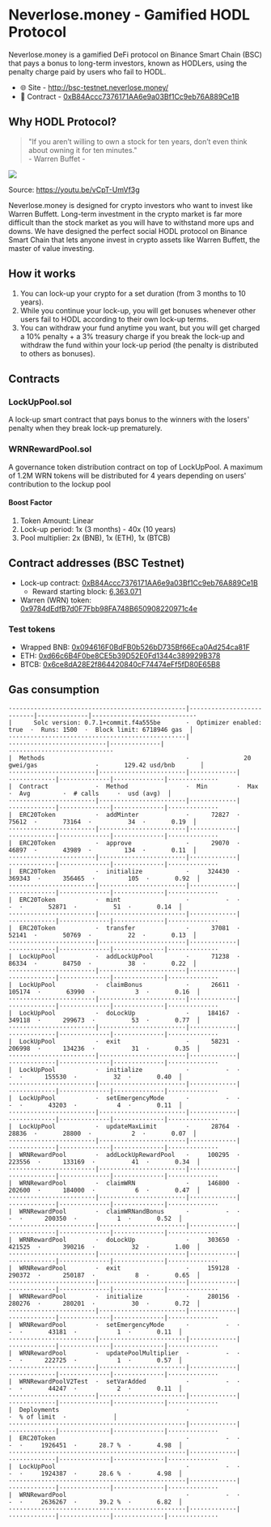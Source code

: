 # Neverlose.money - Gamified HODL Protocol
Neverlose.money is a gamified DeFi protocol on Binance Smart Chain (BSC) that pays a bonus to long-term investors, known as HODLers, using the penalty charge paid by users who fail to HODL.

- 🌐 Site - http://bsc-testnet.neverlose.money/
- 📜 Contract - [0xB84Accc7376171AA6e9a03Bf1Cc9eb76A889Ce1B](https://testnet.bscscan.com/address/0xB84Accc7376171AA6e9a03Bf1Cc9eb76A889Ce1B)

## Why HODL Protocol?
> "If you aren’t willing to own a stock for ten years, don’t even think about owning it for ten minutes."\
>\- Warren Buffet -

![](https://rukminim1.flixcart.com/image/832/832/j6v2ky80/poster/s/r/h/small-warren-buffett-motivational-quotes-value-investing-rule-no-original-imaex8tz68kyz2hf.jpeg)

Source: https://youtu.be/vCpT-UmVf3g

Neverlose.money is designed for crypto investors who want to invest like Warren Buffett. Long-term investment in the crypto market is far more difficult than the stock market as you will have to withstand more ups and downs. We have designed the perfect social HODL protocol on Binance Smart Chain that lets anyone invest in crypto assets like Warren Buffett, the master of value investing. 

## How it works
1) You can lock-up your crypto for a set duration (from 3 months to 10 years).
2) While you continue your lock-up, you will get bonuses whenever other users fail to HODL according to their own lock-up terms.
3) You can withdraw your fund anytime you want, but you will get charged a 10% penalty + a 3% treasury charge if you break the lock-up and withdraw the fund within your lock-up period (the penalty is distributed to others as bonuses).

## Contracts
### LockUpPool.sol
A lock-up smart contract that pays bonus to the winners with the losers' penalty when they break lock-up prematurely.

### WRNRewardPool.sol
A governance token distribution contract on top of LockUpPool. A maximum of 1.2M WRN tokens will be distributed for 4 years depending on users' contribution to the lockup pool

#### Boost Factor
1. Token Amount: Linear
2. Lock-up period: 1x (3 months) - 40x (10 years)
3. Pool multiplier: 2x (BNB), 1x (ETH), 1x (BTCB)

## Contract addresses (BSC Testnet)
- Lock-up contract: [0xB84Accc7376171AA6e9a03Bf1Cc9eb76A889Ce1B](https://testnet.bscscan.com/address/0xB84Accc7376171AA6e9a03Bf1Cc9eb76A889Ce1B)
  - Reward starting block: [6,363,071](https://testnet.bscscan.com/block/countdown/6363071)
- Warren (WRN) token: [0x9784dEdfB7d0F7Fbb98FA748B650908220971c4e](https://testnet.bscscan.com/address/0x9784dEdfB7d0F7Fbb98FA748B650908220971c4e)

### Test tokens
- Wrapped BNB: [0x094616F0BdFB0b526bD735Bf66Eca0Ad254ca81F](https://testnet.bscscan.com/address/0x094616F0BdFB0b526bD735Bf66Eca0Ad254ca81F)
- ETH: [0xd66c6B4F0be8CE5b39D52E0Fd1344c389929B378](https://testnet.bscscan.com/address/0xd66c6B4F0be8CE5b39D52E0Fd1344c389929B378)
- BTCB: [0x6ce8dA28E2f864420840cF74474eFf5fD80E65B8](https://testnet.bscscan.com/address/0x6ce8dA28E2f864420840cF74474eFf5fD80E65B8)

## Gas consumption
```
·------------------------------------------------|---------------------------|--------------|----------------------------·
|      Solc version: 0.7.1+commit.f4a555be       ·  Optimizer enabled: true  ·  Runs: 1500  ·  Block limit: 6718946 gas  │
·················································|···························|··············|·····························
|  Methods                                       ·               20 gwei/gas                ·       129.42 usd/bnb       │
························|························|·············|·············|··············|··············|··············
|  Contract             ·  Method                ·  Min        ·  Max        ·  Avg         ·  # calls     ·  usd (avg)  │
························|························|·············|·············|··············|··············|··············
|  ERC20Token           ·  addMinter             ·      72827  ·      75612  ·       73164  ·          34  ·       0.19  │
························|························|·············|·············|··············|··············|··············
|  ERC20Token           ·  approve               ·      29070  ·      46897  ·       43989  ·         134  ·       0.11  │
························|························|·············|·············|··············|··············|··············
|  ERC20Token           ·  initialize            ·     324430  ·     369343  ·      356465  ·         105  ·       0.92  │
························|························|·············|·············|··············|··············|··············
|  ERC20Token           ·  mint                  ·          -  ·          -  ·       52871  ·          51  ·       0.14  │
························|························|·············|·············|··············|··············|··············
|  ERC20Token           ·  transfer              ·      37081  ·      52141  ·       50769  ·          22  ·       0.13  │
························|························|·············|·············|··············|··············|··············
|  LockUpPool           ·  addLockUpPool         ·      71238  ·      86334  ·       84750  ·          38  ·       0.22  │
························|························|·············|·············|··············|··············|··············
|  LockUpPool           ·  claimBonus            ·      26611  ·     105174  ·       63990  ·           3  ·       0.16  │
························|························|·············|·············|··············|··············|··············
|  LockUpPool           ·  doLockUp              ·     184167  ·     349118  ·      299673  ·          53  ·       0.77  │
························|························|·············|·············|··············|··············|··············
|  LockUpPool           ·  exit                  ·      58231  ·     206998  ·      134236  ·          31  ·       0.35  │
························|························|·············|·············|··············|··············|··············
|  LockUpPool           ·  initialize            ·          -  ·          -  ·      155530  ·          32  ·       0.40  │
························|························|·············|·············|··············|··············|··············
|  LockUpPool           ·  setEmergencyMode      ·          -  ·          -  ·       43203  ·           4  ·       0.11  │
························|························|·············|·············|··············|··············|··············
|  LockUpPool           ·  updateMaxLimit        ·      28764  ·      28836  ·       28800  ·           2  ·       0.07  │
························|························|·············|·············|··············|··············|··············
|  WRNRewardPool        ·  addLockUpRewardPool   ·     100295  ·     223556  ·      133169  ·          41  ·       0.34  │
························|························|·············|·············|··············|··············|··············
|  WRNRewardPool        ·  claimWRN              ·     146800  ·     202600  ·      184000  ·           6  ·       0.47  │
························|························|·············|·············|··············|··············|··············
|  WRNRewardPool        ·  claimWRNandBonus      ·          -  ·          -  ·      200350  ·           1  ·       0.52  │
························|························|·············|·············|··············|··············|··············
|  WRNRewardPool        ·  doLockUp              ·     303650  ·     421525  ·      390216  ·          32  ·       1.00  │
························|························|·············|·············|··············|··············|··············
|  WRNRewardPool        ·  exit                  ·     159128  ·     290372  ·      250187  ·           8  ·       0.65  │
························|························|·············|·············|··············|··············|··············
|  WRNRewardPool        ·  initialize            ·     280156  ·     280276  ·      280201  ·          30  ·       0.72  │
························|························|·············|·············|··············|··············|··············
|  WRNRewardPool        ·  setEmergencyMode      ·          -  ·          -  ·       43181  ·           1  ·       0.11  │
························|························|·············|·············|··············|··············|··············
|  WRNRewardPool        ·  updatePoolMultiplier  ·          -  ·          -  ·      222725  ·           1  ·       0.57  │
························|························|·············|·············|··············|··············|··············
|  WRNRewardPoolV2Test  ·  setVarAdded           ·          -  ·          -  ·       44247  ·           2  ·       0.11  │
························|························|·············|·············|··············|··············|··············
|  Deployments                                   ·                                          ·  % of limit  ·             │
·················································|·············|·············|··············|··············|··············
|  ERC20Token                                    ·          -  ·          -  ·     1926451  ·      28.7 %  ·       4.98  │
·················································|·············|·············|··············|··············|··············
|  LockUpPool                                    ·          -  ·          -  ·     1924387  ·      28.6 %  ·       4.98  │
·················································|·············|·············|··············|··············|··············
|  WRNRewardPool                                 ·          -  ·          -  ·     2636267  ·      39.2 %  ·       6.82  │
·················································|·············|·············|··············|··············|··············
```
